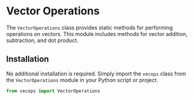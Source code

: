 # Vector Operations

The `VectorOperations` class provides static methods for performing operations on vectors. This module includes methods for vector addition, subtraction, and dot product.

## Installation

No additional installation is required. Simply import the `vecops` class from the `VectorOperations` module in your Python script or project.

```python
from vecops import VectorOperations
```
